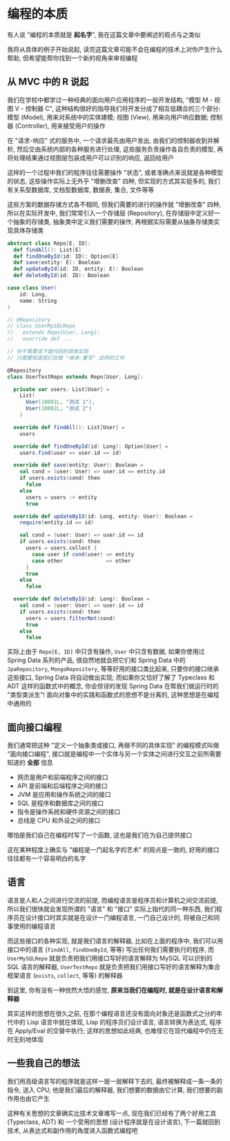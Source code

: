 # 编程的本质

有人说 "编程的本质就是 **起名字**", 我在这篇文章中要阐述的观点与之类似

我将从具体的例子开始说起, 读完这篇文章可能不会在编程的技术上对你产生什么帮助, 但希望能帮你找到一个新的视角来审视编程

## 从 MVC 中的 R 说起

我们在学校中都学过一种经典的面向用户应用程序的一般开发结构, "模型 M - 视图 V - 控制器 C", 这种结构很好的指导我们将开发分成了相互低耦合的三个部分: 模型 (Model), 用来对系统中的实体建模; 视图 (View), 用来向用户响应数据; 控制器 (Controller), 用来接受用户的操作

在 "请求-响应" 式的服务中, 一个请求最先由用户发出, 由我们的控制器收到并解析, 然后交由系统内部的各种服务进行处理, 这些服务负责操作各自负责的模型, 再将处理结果通过视图层包装成用户可以识别的响应, 返回给用户

这样的一个过程中我们的程序往往需要操作 "状态", 或者准确点来说就是各种模型的状态, 这些操作实际上无外乎 "增删改查" 四种, 但实现的方式其实挺多的, 我们有关系型数据库, 文档型数据库, 数据表, 集合, 文件等等

这些方案的数据存储方式各不相同, 但我们需要的进行的操作就 "增删改查" 四种, 所以在实际开发中, 我们常常引入一个存储层 (Repository), 在存储层中定义好一个抽象的存储类, 抽象类中定义我们需要的操作, 再根据实际需要从抽象存储类实现具体存储类

```scala
abstract class Repo[E, ID]:
  def findAll(): List[E]
  def findOneById(id: ID): Option[E]
  def save(entity: E): Boolean
  def updateById(id: ID, entity: E): Boolean
  def deleteById(id: ID): Boolean

case class User(
    id: Long,
    name: String
)

// @Repository
// class UserMySQLRepo
//   extends Repo[User, Long]:
//   override def ...

// 你不需要读下面代码的具体实现
// 只需要知道我们在做 "继承-重写" 这样的工作

@Repository
class UserTestRepo extends Repo[User, Long]:

  private var users: List[User] =
    List(
      User(10001L, "测试 1"),
      User(10002L, "测试 2")
    )

  override def findAll(): List[User] =
    users

  override def findOneById(id: Long): Option[User] =
    users.find(user => user.id == id)

  override def save(entity: User): Boolean =
    val cond = (user: User) => user.id == entity.id
    if users.exists(cond) then
      false
    else
      users = users :+ entity
      true

  override def updateById(id: Long, entity: User): Boolean =
    require(entity.id == id)

    val cond = (user: User) => user.id == id
    if users.exists(cond) then
      users = users.collect {
        case user if cond(user) => entity
        case other              => other
      }
      true
    else
      false

  override def deleteById(id: Long): Boolean =
    val cond = (user: User) => user.id == id
    if users.exists(cond) then
      users = users.filterNot(cond)
      true
    else
      false
```

实际上由于 `Repo[E, ID]` 中只含有操作, `User` 中只含有数据, 如果你使用过 Spring Data 系列的产品, 很自然地就会把它们和 Spring Data 中的 `JpaRepository`, `MongoRepository`, 等等好用的接口类比起来, 只要你的接口继承这些接口, Spring Data 将自动做出实现; 而如果你又恰好了解了 Typeclass 和 ADT 这样的函数式中的概念, 你会惊讶的发现 Spring Data 在帮我们做运行时的 "类型类派生"! 面向对象中的实践和函数式的思想不是分离的, 这种思想是在编程中通用的

## 面向接口编程

我们通常把这种 "定义一个抽象类或接口, 再做不同的具体实现" 的编程模式叫做 "面向接口编程", 接口就是编程中一个实体与另一个实体之间进行交互之前所需要知道的 **全部** 信息

- 网页是用户和前端程序之间的接口
- API 是前端和后端程序之间的接口
- JVM 是应用和操作系统之间的接口
- SQL 是程序和数据库之间的接口
- 指令是操作系统和硬件资源之间的接口
- 总线是 CPU 和外设之间的接口

哪怕是我们自己在编程时写了一个函数, 这也是我们在为自己提供接口

这在某种程度上确实与 "编程是一门起名字的艺术" 的观点是一致的, 好用的接口往往都有一个容易明白的名字

## 语言

语言是人和人之间进行交流的前提, 而编程语言是程序员和计算机之间交流前提, 所以我们很快就会发现所谓的 "语言" 和 "接口" 实际上指代的同一种东西, 我们程序员在设计接口时其实就是在设计一门编程语言, 一门自己设计的, 将被自己和同事使用的编程语言

而这些接口的各种实现, 就是我们语言的解释器, 比如在上面的程序中, 我们可以用接口中的语言 (`findAll`, `findOneById`, 等等) 写出任何我们需要执行的程序, 而 `UserMySQLRepo` 就是负责把我们用接口写好的语言解释为 MySQL 可以识别的 SQL 语言的解释器, `UserTestRepo` 就是负责把我们用接口写好的语言解释为集合框架语言 (`exists`, `collect`, 等等) 的解释器

到这里, 你有没有一种恍然大悟的感觉, **原来当我们在编程时, 就是在设计语言和解释器**

其实这样的思想在很久之前, 在那个编程语言还没有面向对象还是函数式之分的年代中的 Lisp 语言中就在体现, Lisp 的程序员们设计语言, 语言转换为表达式, 程序在 Apply/Eval 的交替中执行; 这样的思想如此经典, 也难怪它在现代编程中仍在无时无刻地体现

## 一些我自己的想法

我们用高级语言写的程序就是这样一层一层解释下去的, 最终被解释成一条一条的指令, 送入 CPU, 他是我们最后的解释器, 我们想要的数据由它计算, 我们想要的副作用也由它产生

这种有关思想的文章确实比技术文章难写一点, 现在我们已经有了两个好用工具 (Typeclass, ADT) 和 一个受用的思想 (设计程序就是在设计语言), 下一篇就回到技术, 从表达式和副作用的角度进入函数式编程吧
